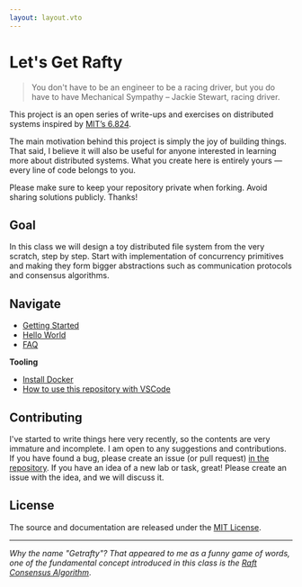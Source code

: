 ```yaml
---
layout: layout.vto
---
```



# Let's Get Rafty

> You don't have to be an engineer to be a racing driver, but you do have to have Mechanical Sympathy
> – Jackie Stewart, racing driver.

This project is an open series of write-ups and exercises on distributed systems inspired by [MIT’s 6.824](https://pdos.csail.mit.edu/archive/6.824-2012/).

The main motivation behind this project is simply the joy of building things. That said, I believe it will also be useful for anyone interested in learning more about distributed systems. What you create here is entirely yours — every line of code belongs to you.

Please make sure to keep your repository private when forking. Avoid sharing solutions publicly. Thanks!



## Goal

In this class we will design a toy distributed file system from the very scratch, step by step. Start with implementation of concurrency primitives and making they form bigger abstractions such as communication protocols and consensus algorithms.

## Navigate


- [Getting Started](getting-started)
- [Hello World](hello-world)
- [FAQ](etc/faq)

**Tooling**
- [Install Docker](etc/use-docker)
- [How to use this repository with VSCode](etc/use-vscode)


## Contributing

I've started to write things here very recently, so the contents are very immature and incomplete. I am open to any suggestions and contributions.
If you have found a bug, please create an issue (or pull request) [in the repository](https://github.com/sidosera/getrafty).
If you have an idea of a new lab or task, great! Please create an issue with the idea, and we will discuss it.


## License

The source and documentation are released under the [MIT License](https://github.com/sidosera/getrafty/blob/main/LICENSE).

---
*Why the name "Getrafty"? That appeared to me as a funny game of words, one of the fundamental concept introduced in this class is the [Raft Consensus Algorithm](https://raft.github.io/)*.



